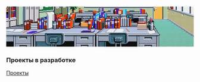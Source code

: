 ![alt text](https://github.com/bottifyLab/.github/blob/main/cover2.jpg?raw=true)

### Проекты в разработке

[Проекты](https://github.com/orgs/bottifyLab/projects)
